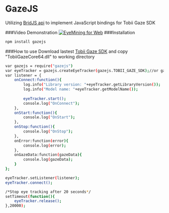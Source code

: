 GazeJS
======
Utilizing [BridJS api](http://bridj.googlecode.com) to implement JavaScript bindings for Tobii Gaze SDK

###Video Demonstration
[![EyeMining for Web](http://img.youtube.com/vi/lptzZq5zj1M/0.jpg)](http://www.youtube.com/watch?v=lptzZq5zj1M&feature)
###Installation
``` bash
npm install gazejs
```
###How to use
Download lastest [Tobii Gaze SDK](http://developer.tobii.com/?wpdmdl=85) and copy "TobiiGazeCore64.dll" to working directory
``` bash
var gazejs = require("gazejs")
var eyeTracker = gazejs.createEyeTracker(gazejs.TOBII_GAZE_SDK);//or gazejs.SR_EYELINK_SDK
var listener = {
    onConnect:function(){
        log.info("Library version: "+eyeTracker.getLibraryVersion());
        log.info("Model name: "+eyeTracker.getModelName());
        
        eyeTracker.start();
        console.log("OnConnect");
    },
    onStart:function(){
        console.log("OnStart");
    },
    onStop:function(){
        console.log("OnStop");
    },
    onError:function(error){
        console.log(error);
    },
    onGazeData:function(gazeData){
        console.log(gazeData);
    }
};

eyeTracker.setListener(listener);
eyeTracker.connect();

/*Stop eye tracking after 20 seconds*/
setTimeout(function(){
    eyeTracker.release();
},20000);

```
